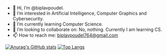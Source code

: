 - 👋 Hi, I’m @biplavpoudel.
- 👀 I’m interested in Artificial Intelligence, Computer Graphics and Cybersecurity.
- 🌱 I’m currently learning Computer Science.
- 💞️ I’m looking to collaborate on: No, nothing. Currently I am learning CS.
- 📫 How to reach me: biplavpoudel764@gmail.com

<!---
biplavpoudel/biplavpoudel is a ✨ special ✨ repository because its `README.md` (this file) appears on your GitHub profile.
You can click the Preview link to take a look at your changes.
--->
[![Anurag's GitHub stats](https://github-readme-stats.vercel.app/api?username=biplavpoudel&show_icons=true&theme=radical)](https://github.com/anuraghazra/github-readme-stats)
[![Top Langs](https://github-readme-stats.vercel.app/api/top-langs/?username=biplavpoudel&layout=compact&langs_count=8)](https://github.com/anuraghazra/github-readme-stats)
